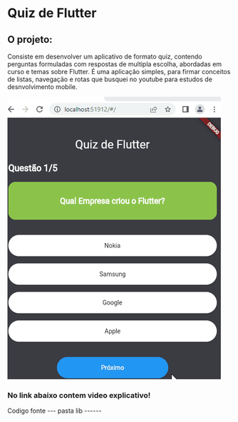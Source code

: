 # Quiz de Flutter


## O projeto:
Consiste em desenvolver um aplicativo de formato quiz, contendo perguntas formuladas com respostas de multipla escolha, abordadas em curso e temas sobre Flutter.
É uma aplicação simples, para firmar conceitos de listas, navegação e rotas que busquei no youtube para estudos de desnvolvimento mobile.
 

 ![Quiz de Flutter](https://github.com/jeffersoncardoso100/Lince-Tech-Academy/blob/master/App_Quiz_Flutter/Quiz.gif)
  
### No link abaixo contem video explicativo!




Codigo fonte --- pasta lib ------
